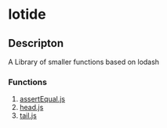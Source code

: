 # lotide
## Descripton
A Library of smaller functions based on lodash
### Functions
1. [assertEqual.js](https://github.com/1AndrewR/lotide/blob/main/assertEqual.js)
2. [head.js](https://github.com/1AndrewR/lotide/blob/main/head.js)
3. [tail.js](https://github.com/1AndrewR/lotide/blob/main/tail.js)
